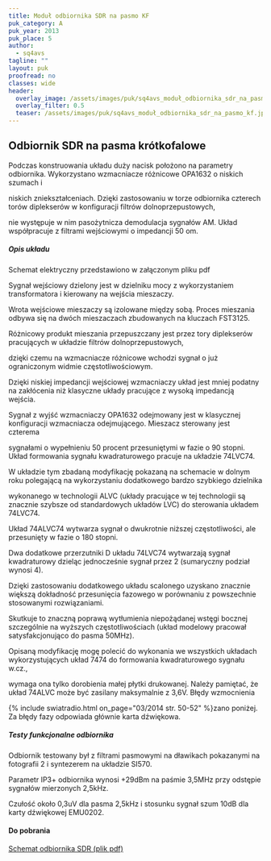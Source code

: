 ```yaml
---
title: Moduł odbiornika SDR na pasmo KF
puk_category: A
puk_year: 2013
puk_place: 5
author: 
  - sq4avs
tagline: ""
layout: puk
proofread: no
classes: wide
header:
  overlay_image: /assets/images/puk/sq4avs_moduł_odbiornika_sdr_na_pasmo_kf.jpg
  overlay_filter: 0.5
  teaser: /assets/images/puk/sq4avs_moduł_odbiornika_sdr_na_pasmo_kf.jpg
---
```






 







Odbiornik SDR na pasma krótkofalowe
-----------------------------------





 Podczas konstruowania układu duży nacisk położono na parametry odbiornika. Wykorzystano wzmacniacze różnicowe OPA1632 o niskich szumach i

 niskich zniekształceniach. Dzięki zastosowaniu w torze odbiornika czterech torów diplekserów w konfiguracji filtrów dolnoprzepustowych,

 nie występuje w nim pasożytnicza demodulacja sygnałów AM. Układ współpracuje z filtrami wejściowymi o impedancji 50 om.

 


##### Opis układu




 Schemat elektryczny przedstawiono w załączonym pliku pdf






 Sygnał wejściowy dzielony jest w dzielniku mocy z wykorzystaniem transformatora i kierowany na wejścia mieszaczy.

 Wrota wejściowe mieszaczy są izolowane między sobą. Proces mieszania odbywa się na dwóch mieszaczach zbudowanych na kluczach FST3125.

 Różnicowy produkt mieszania przepuszczany jest przez tory diplekserów pracujących w układzie filtrów dolnoprzepustowych,

 dzięki czemu na wzmacniacze różnicowe wchodzi sygnał o już ograniczonym widmie częstotliwościowym.

 Dzięki niskiej impedancji wejściowej wzmacniaczy układ jest mniej podatny na zakłócenia niż klasyczne układy pracujące z wysoką impedancją wejścia.






 Sygnał z wyjść wzmacniaczy OPA1632 odejmowany jest w klasycznej konfiguracji wzmacniacza odejmującego. Mieszacz sterowany jest czterema

 sygnałami o wypełnieniu 50 procent przesuniętymi w fazie o 90 stopni. Układ formowania sygnału kwadraturowego pracuje na układzie 74LVC74.

 W układzie tym zbadaną modyfikację pokazaną na schemacie w dolnym roku polegającą na wykorzystaniu dodatkowego bardzo szybkiego dzielnika

 wykonanego w technologii ALVC (układy pracujące w tej technologii są znacznie szybsze od standardowych układów LVC) do sterowania układem 74LVC74.

 Układ 74ALVC74 wytwarza sygnał o dwukrotnie niższej częstotliwości, ale przesunięty w fazie o 180 stopni.






 Dwa dodatkowe przerzutniki D układu 74LVC74 wytwarzają sygnał kwadraturowy dzieląc jednocześnie sygnał przez 2 (sumaryczny podział wynosi 4).

 Dzięki zastosowaniu dodatkowego układu scalonego uzyskano znacznie większą dokładność przesunięcia fazowego w porównaniu z powszechnie stosowanymi rozwiązaniami.

 Skutkuje to znaczną poprawą wytłumienia niepożądanej wstęgi bocznej szczególnie na wyższych częstotliwościach (układ modelowy pracował satysfakcjonująco do pasma 50MHz).






 Opisaną modyfikację mogę polecić do wykonania we wszystkich układach wykorzystujących układ 7474 do formowania kwadraturowego sygnału w.cz.,

 wymaga ona tylko dorobienia małej płytki drukowanej. Należy pamiętać, że układ 74ALVC może być zasilany maksymalnie z 3,6V. Błędy wzmocnienia

{% include swiatradio.html on_page="03/2014 str. 50-52" %}zano poniżej. Za błędy fazy odpowiada głównie karta dźwiękowa.




##### Testy funkcjonalne odbiornika




 Odbiornik testowany był z filtrami pasmowymi na dławikach pokazanymi na fotografii 2 i syntezerem na układzie SI570.

 Parametr IP3+ odbiornika wynosi +29dBm na paśmie 3,5MHz przy odstępie sygnałów mierzonych 2,5kHz.

 Czułość około 0,3uV dla pasma 2,5kHz i stosunku sygnał szum 10dB dla karty dźwiękowej EMU0202.







#### Do pobrania

[Schemat odbiornika SDR (plik pdf)](/assets/bin/SQ4AVS_SDR-schemat.pdf)






 





 


